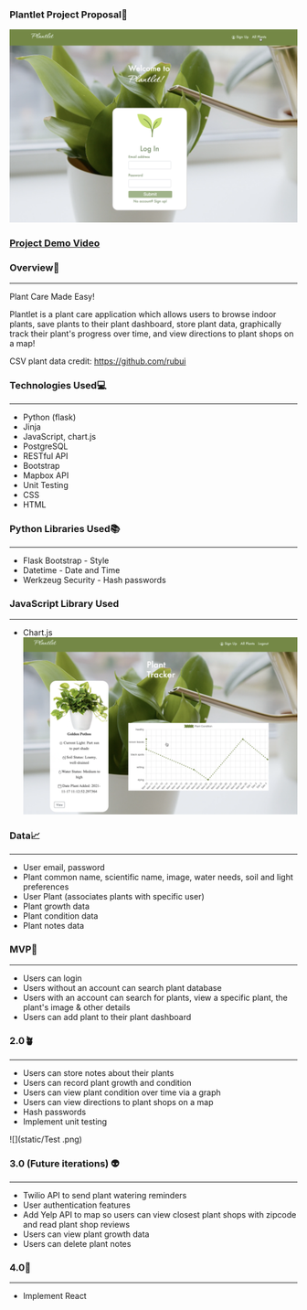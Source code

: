 ### Plantlet Project Proposal🌱

![](static/Plantlet.png)

### [Project Demo Video](https://youtu.be/xxH5ZIxp2Ag)

### Overview🌿
_______________________________________________________________________________________________________________________

Plant Care Made Easy!

Plantlet is a plant care application which allows users to browse indoor plants, save plants to their plant dashboard, 
store plant data, graphically track their plant's progress over time, and view directions to plant shops on a map!  

CSV plant data credit: https://github.com/rubui


### Technologies Used💻
_______________________________________________________________________________________________________________________


- Python (flask)
- Jinja
- JavaScript, chart.js
- PostgreSQL
- RESTful API
- Bootstrap
- Mapbox API
- Unit Testing
- CSS
- HTML

### Python Libraries Used📚 
_______________________________________________________________________________________________________________________


- Flask Bootstrap - Style
- Datetime - Date and Time
- Werkzeug Security - Hash passwords

### JavaScript Library Used
_______________________________________________________________________________________________________________________


- Chart.js
![](static/chart.png)


### Data📈
_______________________________________________________________________________________________________________________


- User email, password
- Plant common name, scientific name, image, water needs, soil and light preferences
- User Plant (associates plants with specific user)
- Plant growth data
- Plant condition data
- Plant notes data


### MVP🌻
_______________________________________________________________________________________________________________________

- Users can login
- Users without an account can search plant database
- Users with an account can search for plants, view a specific plant, the plant's image & other details
- Users can add plant to their plant dashboard


### 2.0🪴
_______________________________________________________________________________________________________________________ 
- Users can store notes about their plants
- Users can record plant growth and condition
- Users can view plant condition over time via a graph
- Users can view directions to plant shops on a map 
- Hash passwords
- Implement unit testing

![](static/Test .png)

### 3.0 (Future iterations) 👽
_______________________________________________________________________________________________________________________

- Twilio API to send plant watering reminders
- User authentication features 
- Add Yelp API to map so users can view closest plant shops with zipcode and read plant shop reviews
- Users can view plant growth data
- Users can delete plant notes

### 4.0🚀
_______________________________________________________________________________________________________________________

- Implement React
